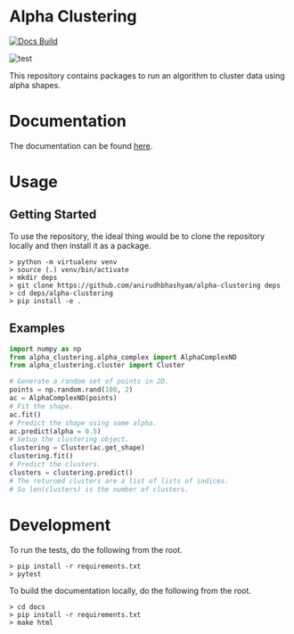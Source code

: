 # Alpha Clustering

[![Docs Build](https://readthedocs.org/projects/alpha-clustering/badge/?version=latest)](https://alpha-clustering.readthedocs.io/en/latest/?badge=latest)

![test](https://github.com/anirudhbhashyam/alpha-clustering/actions/workflows/test.yml/badge.svg)

This repository contains packages to run an algorithm to cluster data using alpha shapes.


# Documentation
The documentation can be found [here](https://alpha-clustering.readthedocs.io/en/latest/).


# Usage 

## Getting Started
To use the repository, the ideal thing would be to clone the repository locally and then install it as a package.
```
> python -m virtualenv venv
> source (.) venv/bin/activate
> mkdir deps
> git clone https://github.com/anirudhbhashyam/alpha-clustering deps
> cd deps/alpha-clustering
> pip install -e .
```

## Examples
```python
import numpy as np
from alpha_clustering.alpha_complex import AlphaComplexND
from alpha_clustering.cluster import Cluster

# Generate a random set of points in 2D.
points = np.random.rand(100, 2)
ac = AlphaComplexND(points)
# Fit the shape.
ac.fit()
# Predict the shape using some alpha.
ac.predict(alpha = 0.5)
# Setup the clustering object.
clustering = Cluster(ac.get_shape)
clustering.fit()
# Predict the clusters.
clusters = clustering.predict()
# The returned clusters are a list of lists of indices.
# So len(clusters) is the number of clusters.
```


# Development
To run the tests, do the following from the root.
```
> pip install -r requirements.txt
> pytest
```

To build the documentation locally, do the following from the root.
```
> cd docs
> pip install -r requirements.txt
> make html
```

```
